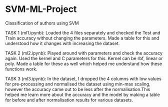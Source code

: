 # SVM-ML-Project
Classification of authors using SVM

TASK 1
(ml1.ipynb):
Loaded the 4 files separately and checked the Test and Train accuracy without changing the parameters. Made a table for this and understood how it changes with increasing the dataset.

TASK 2
(ml2.ipynb):
Played around with parameters and check the accuracy again. Used the kernel and C parameters for this. Kernel can be rbf, linear or poly. Made a table for these as well which helped me understand how these functions work.

TASK 3
(ml3.ipynb):
In the dataset, I dropped the 4 columns with low values for pre-processing and normalised the dataset using min-max scaling, however the accuracy came out to be less after the normalisation.This helped me learn more about the accuracy and the model by making a table for before and after normalisation results for various datasets.
